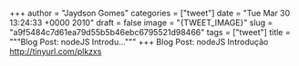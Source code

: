 
+++
author = "Jaydson Gomes"
categories = ["tweet"]
date = "Tue Mar 30 13:24:33 +0000 2010"
draft = false
image = "{TWEET_IMAGE}"
slug = "a9f5484c7d61ea79d55b5b46ebc6795521d98466"
tags = ["tweet"]
title = """Blog Post: nodeJS Introdu..."""
+++
Blog Post: nodeJS Introdução http://tinyurl.com/plkzxs
